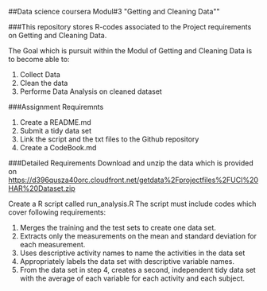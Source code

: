 ##Data science coursera Modul#3 "Getting and Cleaning Data""

###This repository stores R-codes associated to the Project requirements on Getting and Cleaning Data.

The Goal which is pursuit within the Modul of Getting and Cleaning Data is to become able to:
1. Collect Data
2. Clean the data
3. Performe Data Analysis on cleaned dataset


###Assignment Requiremnts
1. Create a README.md
2. Submit a tidy data set 
3. Link the script and the txt files to the Github repository
4. Create a CodeBook.md

###Detailed Requirements
Download and unzip the data which is provided on https://d396qusza40orc.cloudfront.net/getdata%2Fprojectfiles%2FUCI%20HAR%20Dataset.zip 

Create a R script called run_analysis.R
The script must include codes which cover following requirements:

1.  Merges the training and the test sets to create one data set.
2.  Extracts only the measurements on the mean and standard deviation for each measurement. 
3.  Uses descriptive activity names to name the activities in the data set
4.  Appropriately labels the data set with descriptive variable names. 
5.  From the data set in step 4, creates a second, independent tidy data set with the average of each variable for each activity and each subject.





